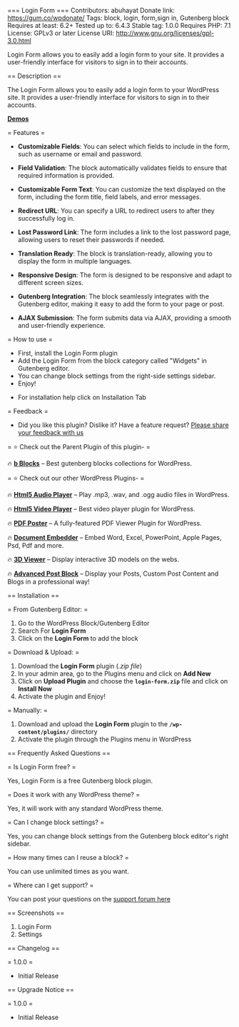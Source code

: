 === Login Form ===
Contributors: abuhayat
Donate link: https://gum.co/wpdonate/
Tags: block, login, form,sign in, Gutenberg block
Requires at least: 6.2+
Tested up to: 6.4.3
Stable tag: 1.0.0
Requires PHP: 7.1
License: GPLv3 or later
License URI: http://www.gnu.org/licenses/gpl-3.0.html

Login Form allows you to easily add a login form to your site. It provides a user-friendly interface for visitors to sign in to their accounts.

== Description ==

The Login Form allows you to easily add a login form to your WordPress site. It provides a user-friendly interface for visitors to sign in to their accounts.

**[Demos](https://bblockswp.com/demo/login-form)**

= Features =

- **Customizable Fields**: You can select which fields to include in the form, such as username or email and password.

- **Field Validation**: The block automatically validates fields to ensure that required information is provided.

- **Customizable Form Text**: You can customize the text displayed on the form, including the form title, field labels, and error messages.

- **Redirect URL**: You can specify a URL to redirect users to after they successfully log in.

- **Lost Password Link**: The form includes a link to the lost password page, allowing users to reset their passwords if needed.

- **Translation Ready**: The block is translation-ready, allowing you to display the form in multiple languages.

- **Responsive Design**: The form is designed to be responsive and adapt to different screen sizes.

- **Gutenberg Integration**: The block seamlessly integrates with the Gutenberg editor, making it easy to add the form to your page or post.

- **AJAX Submission**: The form submits data via AJAX, providing a smooth and user-friendly experience.

= How to use =

- First, install the Login Form plugin
- Add the Login Form from the block category called "Widgets" in Gutenberg editor.
- You can change block settings from the right-side settings sidebar.
- Enjoy!

* For installation help click on Installation Tab

= Feedback =

- Did you like this plugin? Dislike it? Have a feature request? [Please share your feedback with us](mailto:support@bplugins.com "Send feedback")

= ⭐ Check out the Parent Plugin of this plugin- =

🔥 **[b Blocks](https://bblockswp.com)** – Best gutenberg blocks collections for WordPress.

= ⭐ Check out our other WordPress Plugins- =

🔥 **[Html5 Audio Player](https://bplugins.com/products/html5-audio-player/)** – Play .mp3, .wav, and .ogg audio files in WordPress.

🔥 **[Html5 Video Player](https://bplugins.com/products/html5-video-player/)** – Best video player plugin for WordPress.

🔥 **[PDF Poster](https://bplugins.com/products/pdf-poster/)** – A fully-featured PDF Viewer Plugin for WordPress.

🔥 **[Document Embedder](https://bplugins.com/products/document-embedder/)** – Embed Word, Excel, PowerPoint, Apple Pages, Psd, Pdf and more.

🔥 **[3D Viewer](https://bplugins.com/products/3d-viewer/)** – Display interactive 3D models on the webs.

🔥 **[Advanced Post Block](https://bplugins.com/products/advanced-post-block/)** – Display your Posts, Custom Post Content and Blogs in a professional way!

== Installation ==

= From Gutenberg Editor: =

1. Go to the WordPress Block/Gutenberg Editor
2. Search For **Login Form**
3. Click on the **Login Form** to add the block

= Download & Upload: =

1. Download the **Login Form** plugin (_.zip file_)
2. In your admin area, go to the Plugins menu and click on **Add New**
3. Click on **Upload Plugin** and choose the **`login-form.zip`** file and click on **Install Now**
4. Activate the plugin and Enjoy!

= Manually: =

1. Download and upload the **Login Form** plugin to the **`/wp-content/plugins/`** directory
2. Activate the plugin through the Plugins menu in WordPress

== Frequently Asked Questions ==

= Is Login Form free? =

Yes, Login Form is a free Gutenberg block plugin.

= Does it work with any WordPress theme? =

Yes, it will work with any standard WordPress theme.

= Can I change block settings? =

Yes, you can change block settings from the Gutenberg block editor's right sidebar.

= How many times can I reuse a block? =

You can use unlimited times as you want.

= Where can I get support? =

You can post your questions on the [support forum here](https://wordpress.org/support/plugin/login-form/)

== Screenshots ==

1. Login Form
2. Settings

== Changelog ==

= 1.0.0 =

- Initial Release

== Upgrade Notice ==

= 1.0.0 =

- Initial Release
